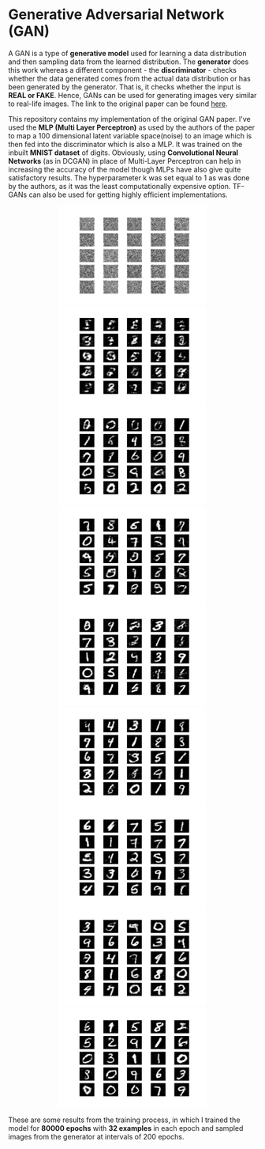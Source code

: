 # Generative Adversarial Network (GAN)
A GAN is a type of **generative model** used for learning a data distribution and then sampling data from the learned distribution. The **generator** does this work whereas a different component - the **discriminator** - checks whether the data generated comes from the actual data distribution or has been generated by the generator. That is, it checks whether the input is **REAL or FAKE**. Hence, GANs can be used for generating images very similar to real-life images. The link to the original paper can be found [here](https://arxiv.org/pdf/1406.2661.pdf).

This repository contains my implementation of the original GAN paper. I've used the **MLP (Multi Layer Perceptron)** as used by the authors of the paper to map a 100 dimensional latent variable space(noise) to an image which is then fed into the discriminator which is also a MLP. It was trained on the inbuilt **MNIST dataset** of digits. Obviously, using **Convolutional Neural Networks** (as in DCGAN) in place of Multi-Layer Perceptron can help in increasing the accuracy of the model though MLPs have also give quite satisfactory results. The hyperparameter k was set equal to 1 as was done by the authors, as it was the least computationally expensive option. TF-GANs can also be used for getting highly efficient implementations. 

<p align="center">
  <img width="300" height="200" src="https://github.com/Terabyte17/GAN-for-MNIST/blob/master/images/1.png"/>
  <img width="300" height="200" src="https://github.com/Terabyte17/GAN-for-MNIST/blob/master/images/2.png"/>
  <img width="300" height="200" src="https://github.com/Terabyte17/GAN-for-MNIST/blob/master/images/3.png"/>
  <img width="300" height="200" src="https://github.com/Terabyte17/GAN-for-MNIST/blob/master/images/4.png"/>
  <img width="300" height="200" src="https://github.com/Terabyte17/GAN-for-MNIST/blob/master/images/5.png"/>
  <img width="300" height="200" src="https://github.com/Terabyte17/GAN-for-MNIST/blob/master/images/6.png"/>
  <img width="300" height="200" src="https://github.com/Terabyte17/GAN-for-MNIST/blob/master/images/7.png"/>
  <img width="300" height="200" src="https://github.com/Terabyte17/GAN-for-MNIST/blob/master/images/8.png"/>
  <img width="300" height="200" src="https://github.com/Terabyte17/GAN-for-MNIST/blob/master/images/9.png"/>
</p>

These are some results from the training process, in which I trained the model for **80000 epochs** with **32 examples** in each epoch and sampled images from the generator at intervals of 200 epochs.
